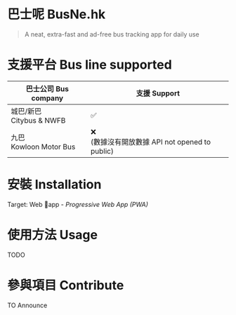 # 巴士呢 BusNe.hk
> A neat, extra-fast and ad-free bus tracking app for daily use


# 支援平台 Bus line supported
巴士公司 Bus company | 支援 Support
------------ | -------------
城巴/新巴<br/>Citybus & NWFB | ✅
九巴 <br/>Kowloon Motor Bus | ❌<br/>(數據沒有開放數據 API not opened to public)


# 安裝 Installation
Target: Web app - _Progressive Web App (PWA)_

# 使用方法 Usage
TODO

# 參與項目 Contribute
TO Announce
